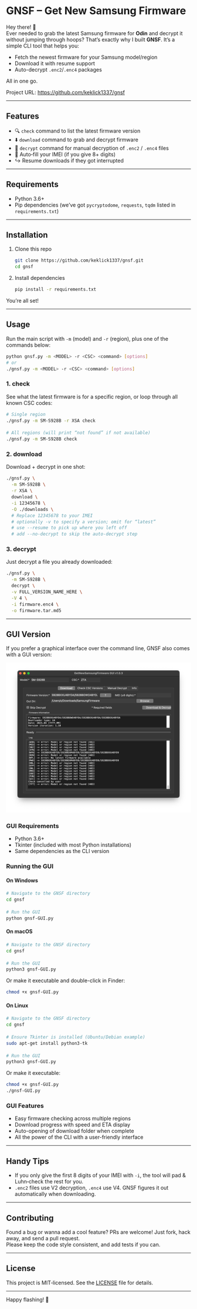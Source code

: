 # GNSF – Get New Samsung Firmware

Hey there! 👋  
Ever needed to grab the latest Samsung firmware for **Odin** and decrypt it without jumping through hoops? That’s exactly why I built **GNSF**. It’s a simple CLI tool that helps you:

- Fetch the newest firmware for your Samsung model/region  
- Download it with resume support  
- Auto-decrypt `.enc2`/`.enc4` packages  

All in one go.

Project URL: https://github.com/keklick1337/gnsf

---

## Features

- 🔍 `check` command to list the latest firmware version  
- ⬇️ `download` command to grab and decrypt firmware  
- 🔐 `decrypt` command for manual decryption of `.enc2` / `.enc4` files  
- 🧩 Auto‑fill your IMEI (if you give 8+ digits)  
- ↪️ Resume downloads if they got interrupted  

---

## Requirements

- Python 3.6+  
- Pip dependencies (we’ve got `pycryptodome`, `requests`, `tqdm` listed in `requirements.txt`)

---

## Installation

1. Clone this repo  
   ```bash
   git clone https://github.com/keklick1337/gnsf.git
   cd gnsf
   ```

2. Install dependencies  
   ```bash
   pip install -r requirements.txt
   ```

You’re all set!

---

## Usage

Run the main script with `-m` (model) and `-r` (region), plus one of the commands below:

```bash
python gnsf.py -m <MODEL> -r <CSC> <command> [options]
# or
./gnsf.py -m <MODEL> -r <CSC> <command> [options]
```

### 1. check

See what the latest firmware is for a specific region, or loop through all known CSC codes:

```bash
# Single region
./gnsf.py -m SM-S928B -r XSA check

# All regions (will print “not found” if not available)
./gnsf.py -m SM-S928B check
```

### 2. download

Download + decrypt in one shot:

```bash
./gnsf.py \
  -m SM-S928B \
  -r XSA \
  download \
  -i 12345678 \
  -O ./downloads \
  # Replace 12345678 to your IMEI
  # optionally -v to specify a version; omit for “latest”
  # use --resume to pick up where you left off
  # add --no-decrypt to skip the auto‑decrypt step
```

### 3. decrypt

Just decrypt a file you already downloaded:

```bash
./gnsf.py \
  -m SM-S928B \
  decrypt \
  -v FULL_VERSION_NAME_HERE \
  -V 4 \
  -i firmware.enc4 \
  -o firmware.tar.md5
```

---

## GUI Version

If you prefer a graphical interface over the command line, GNSF also comes with a GUI version:

![GNSF GUI Screenshot](https://github.com/keklick1337/gnsf/raw/main/screenshots/gui.png)

### GUI Requirements

- Python 3.6+
- Tkinter (included with most Python installations)
- Same dependencies as the CLI version

### Running the GUI

#### On Windows

```bash
# Navigate to the GNSF directory
cd gnsf

# Run the GUI
python gnsf-GUI.py
```

#### On macOS

```bash
# Navigate to the GNSF directory
cd gnsf

# Run the GUI
python3 gnsf-GUI.py
```

Or make it executable and double-click in Finder:

```bash
chmod +x gnsf-GUI.py
```

#### On Linux

```bash
# Navigate to the GNSF directory
cd gnsf

# Ensure Tkinter is installed (Ubuntu/Debian example)
sudo apt-get install python3-tk

# Run the GUI
python3 gnsf-GUI.py
```

Or make it executable:

```bash
chmod +x gnsf-GUI.py
./gnsf-GUI.py
```

### GUI Features

- Easy firmware checking across multiple regions
- Download progress with speed and ETA display
- Auto-opening of download folder when complete
- All the power of the CLI with a user-friendly interface

---

## Handy Tips

- If you only give the first 8 digits of your IMEI with `-i`, the tool will pad & Luhn‑check the rest for you.  
- `.enc2` files use V2 decryption, `.enc4` use V4. GNSF figures it out automatically when downloading.

---

## Contributing

Found a bug or wanna add a cool feature? PRs are welcome! Just fork, hack away, and send a pull request.  
Please keep the code style consistent, and add tests if you can.

---

## License

This project is MIT‑licensed. See the [LICENSE](LICENSE) file for details.

---

Happy flashing! 🚀